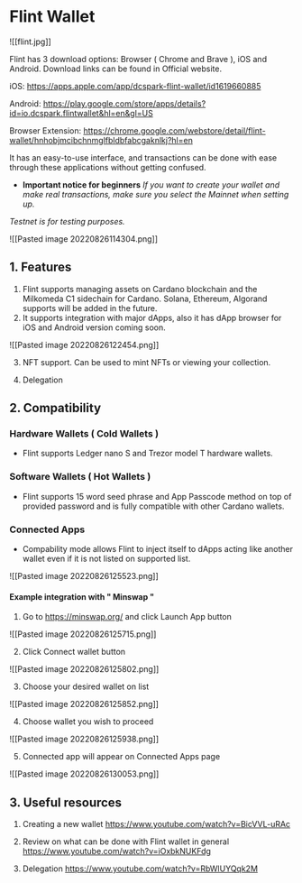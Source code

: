 # Flint Wallet


![[flint.jpg]]


Flint has 3 download options: Browser ( Chrome and Brave ), iOS and Android. Download links can be found in Official website.

iOS: https://apps.apple.com/app/dcspark-flint-wallet/id1619660885

Android: https://play.google.com/store/apps/details?id=io.dcspark.flintwallet&hl=en&gl=US

Browser Extension: https://chrome.google.com/webstore/detail/flint-wallet/hnhobjmcibchnmglfbldbfabcgaknlkj?hl=en

It has an easy-to-use interface, and transactions can be done with ease through these applications without getting confused.


* **Important notice for beginners**
*If you want to create your wallet and make real transactions, make sure you select the Mainnet when setting up.*

*Testnet is for testing purposes.*

![[Pasted image 20220826114304.png]]


## 1. Features

1. Flint supports managing assets on Cardano blockchain and the Milkomeda C1 sidechain for Cardano. Solana, Ethereum, Algorand supports will be added in the future.
2. It supports integration with major dApps, also it has dApp browser for iOS and Android version coming soon. 

![[Pasted image 20220826122454.png]]

3. NFT support. Can be used to mint NFTs or viewing your collection.

5. Delegation



## 2. Compatibility

### Hardware Wallets ( Cold Wallets )
* Flint supports Ledger nano S and Trezor model T hardware wallets.

### Software Wallets ( Hot Wallets )
* Flint supports 15 word seed phrase and App Passcode method on top of provided password and  is fully compatible with other Cardano wallets.

### Connected Apps
* Compability mode allows Flint to inject itself to dApps acting like another wallet even if it is not listed on supported list.

![[Pasted image 20220826125523.png]]


#### Example integration with " Minswap "

1. Go to https://minswap.org/ and click Launch App button

 ![[Pasted image 20220826125715.png]]

2. Click Connect wallet button

![[Pasted image 20220826125802.png]]

3. Choose your desired wallet on list

![[Pasted image 20220826125852.png]]

4. Choose wallet you wish to proceed

![[Pasted image 20220826125938.png]]

5. Connected app will appear on Connected Apps page

![[Pasted image 20220826130053.png]]



## 3. Useful resources 

1. Creating a new wallet
https://www.youtube.com/watch?v=BicVVL-uRAc

2.   Review on what can be done with Flint wallet in general
https://www.youtube.com/watch?v=iOxbkNUKFdg

3. Delegation
https://www.youtube.com/watch?v=RbWlUYQqk2M

